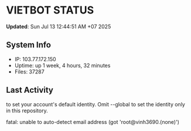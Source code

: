 # VIETBOT STATUS
**Updated**: Sun Jul 13 12:44:51 AM +07 2025

## System Info
- IP: 103.77.172.150
- Uptime: up 1 week, 4 hours, 32 minutes
- Files: 37287

## Last Activity

to set your account's default identity.
Omit --global to set the identity only in this repository.

fatal: unable to auto-detect email address (got 'root@vinh3690.(none)')
